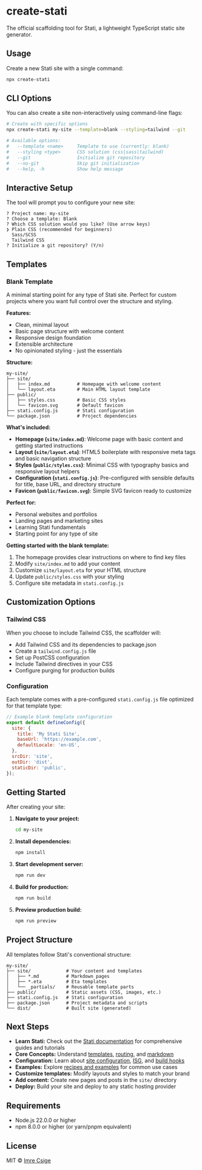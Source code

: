 # create-stati

The official scaffolding tool for Stati, a lightweight TypeScript static site generator.

## Usage

Create a new Stati site with a single command:

```bash
npx create-stati
```

## CLI Options

You can also create a site non-interactively using command-line flags:

```bash
# Create with specific options
npx create-stati my-site --template=blank --styling=tailwind --git

# Available options:
#   --template <name>     Template to use (currently: blank)
#   --styling <type>      CSS solution (css|sass|tailwind)
#   --git                 Initialize git repository
#   --no-git              Skip git initialization
#   --help, -h            Show help message
```

## Interactive Setup

The tool will prompt you to configure your new site:

```
? Project name: my-site
? Choose a template: Blank
? Which CSS solution would you like? (Use arrow keys)
❯ Plain CSS (recommended for beginners)
  Sass/SCSS
  Tailwind CSS
? Initialize a git repository? (Y/n)
```

## Templates

### Blank Template

A minimal starting point for any type of Stati site. Perfect for custom projects where you want full control over the structure and styling.

**Features:**

- Clean, minimal layout
- Basic page structure with welcome content
- Responsive design foundation
- Extensible architecture
- No opinionated styling - just the essentials

**Structure:**

```
my-site/
├── site/
│   ├── index.md          # Homepage with welcome content
│   └── layout.eta        # Main HTML layout template
├── public/
│   ├── styles.css        # Basic CSS styles
│   └── favicon.svg       # Default favicon
├── stati.config.js       # Stati configuration
└── package.json          # Project dependencies
```

**What's included:**

- **Homepage (`site/index.md`)**: Welcome page with basic content and getting started instructions
- **Layout (`site/layout.eta`)**: HTML5 boilerplate with responsive meta tags and basic navigation structure
- **Styles (`public/styles.css`)**: Minimal CSS with typography basics and responsive layout helpers
- **Configuration (`stati.config.js`)**: Pre-configured with sensible defaults for title, base URL, and directory structure
- **Favicon (`public/favicon.svg`)**: Simple SVG favicon ready to customize

**Perfect for:**

- Personal websites and portfolios
- Landing pages and marketing sites
- Learning Stati fundamentals
- Starting point for any type of site

**Getting started with the blank template:**

1. The homepage provides clear instructions on where to find key files
2. Modify `site/index.md` to add your content
3. Customize `site/layout.eta` for your HTML structure
4. Update `public/styles.css` with your styling
5. Configure site metadata in `stati.config.js`

## Customization Options

### Tailwind CSS

When you choose to include Tailwind CSS, the scaffolder will:

- Add Tailwind CSS and its dependencies to package.json
- Create a `tailwind.config.js` file
- Set up PostCSS configuration
- Include Tailwind directives in your CSS
- Configure purging for production builds

### Configuration

Each template comes with a pre-configured `stati.config.js` file optimized for that template type:

```javascript
// Example blank template configuration
export default defineConfig({
  site: {
    title: 'My Stati Site',
    baseUrl: 'https://example.com',
    defaultLocale: 'en-US',
  },
  srcDir: 'site',
  outDir: 'dist',
  staticDir: 'public',
});
```

## Getting Started

After creating your site:

1. **Navigate to your project:**

   ```bash
   cd my-site
   ```

2. **Install dependencies:**

   ```bash
   npm install
   ```

3. **Start development server:**

   ```bash
   npm run dev
   ```

4. **Build for production:**

   ```bash
   npm run build
   ```

5. **Preview production build:**

   ```bash
   npm run preview
   ```

## Project Structure

All templates follow Stati's conventional structure:

```
my-site/
├── site/             # Your content and templates
│   ├── *.md          # Markdown pages
│   ├── *.eta         # Eta templates
│   └── _partials/    # Reusable template parts
├── public/           # Static assets (CSS, images, etc.)
├── stati.config.js   # Stati configuration
├── package.json      # Project metadata and scripts
└── dist/             # Built site (generated)
```

## Next Steps

- **Learn Stati:** Check out the [Stati documentation](https://docs.stati.build) for comprehensive guides and tutorials
- **Core Concepts:** Understand [templates](https://docs.stati.build/core-concepts/templates), [routing](https://docs.stati.build/core-concepts/routing), and [markdown](https://docs.stati.build/core-concepts/markdown)
- **Configuration:** Learn about [site configuration](https://docs.stati.build/configuration), [ISG](https://docs.stati.build/configuration/isg), and [build hooks](https://docs.stati.build/api/hooks)
- **Examples:** Explore [recipes and examples](https://docs.stati.build/examples) for common use cases
- **Customize templates:** Modify layouts and styles to match your brand
- **Add content:** Create new pages and posts in the `site/` directory
- **Deploy:** Build your site and deploy to any static hosting provider

## Requirements

- Node.js 22.0.0 or higher
- npm 8.0.0 or higher (or yarn/pnpm equivalent)

## License

MIT © [Imre Csige](https://github.com/ianchak)
